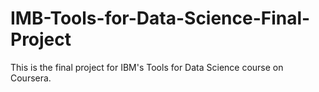 # IMB-Tools-for-Data-Science-Final-Project

This is the final project for IBM's Tools for Data Science course on Coursera.
